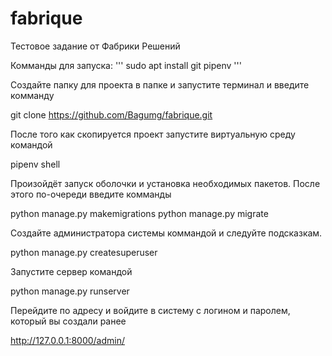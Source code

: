 # fabrique
Тестовое задание от Фабрики Решений


Комманды для запуска:
'''
sudo apt install git pipenv
'''

Создайте папку для проекта в папке и запустите терминал и введите комманду

git clone https://github.com/Bagumg/fabrique.git

После того как скопируется проект запустите виртуальную среду командой 

pipenv shell

Произойдёт запуск оболочки и установка необходимых пакетов.
После этого по-очереди введите комманды

python manage.py makemigrations
python manage.py migrate

Создайте администратора системы коммандой и следуйте подсказкам.

python manage.py createsuperuser

Запустите сервер командой

python manage.py runserver

Перейдите по адресу и войдите в систему с логином и паролем, который вы создали ранее

http://127.0.0.1:8000/admin/
